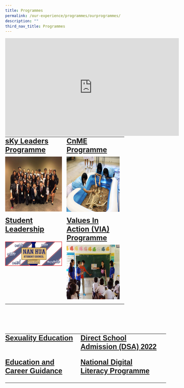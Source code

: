 ```yaml
---
title: Programmes
permalink: /our-experience/programmes/ourprogrammes/
description: ""
third_nav_title: Programmes
---
```

<iframe allowfullscreen="" allow="accelerometer; autoplay; clipboard-write; encrypted-media; gyroscope; picture-in-picture" frameborder="0" title="YouTube video player" src="https://www.youtube.com/embed/tKKooSoG0RA" height="315" width="560"></iframe>

  
  
  

<table style="margin-top: auto; margin-right: 0px !important; margin-bottom: auto; margin-left: auto; outline: 0px; padding: 0px; box-sizing: border-box; border-collapse: collapse; clear: both; border: 0px !important; table-layout: fixed; width: 519.193px; height: 635px;" class="ive_eobj_center ives_tab_kosong"><tbody style="margin: 0px; outline: 0px; padding: 0px; box-sizing: border-box;"><tr style="margin: 0px; outline: 0px; padding: 0px; box-sizing: border-box;"><td style="margin: 0px; outline: 0px; padding: 0px 15px 15px 0px; box-sizing: border-box; vertical-align: top; width: 198px;"><h2 style="margin: 0px 0px 8px; outline: 0px; padding: 0px; box-sizing: border-box; min-height: 1em; color: rgb(0, 59, 195); font-size: 23px; line-height: 1.2 !important;"><a style="margin: 0px; outline: 0px; padding: 0px; box-sizing: border-box; cursor: pointer;" target="" href="/our-experience/programmes/sky-leaders-programme">sKy Leaders Programme</a></h2><img style="margin: 0px 10px 0px 0px; outline: 0px; padding: 0px; box-sizing: border-box; float: left; cursor: pointer; max-width: 100%; height: 177px; width: 237px;" class="ive_eobj_left ive_clickable" alt="Sec 3 - APMUN (13-15 Jan 2017) (Group 1).jpg" width="100%" src="/images/Sec%203%20-%20APMUN%20(13-15%20Jan%202017)%20(Group%201).jpg"><br style="margin: 0px; outline: 0px; padding: 0px; box-sizing: border-box;"></td><td style="margin: 0px; outline: 0px; padding: 0px 15px 15px 0px; box-sizing: border-box; vertical-align: top; width: 186px;"><h2 style="margin: 0px 0px 8px; outline: 0px; padding: 0px; box-sizing: border-box; min-height: 1em; color: rgb(0, 59, 195); font-size: 23px; line-height: 1.2 !important;"><a style="margin: 0px; outline: 0px; padding: 0px; box-sizing: border-box; cursor: pointer;" target="" href="/our-experience/programmes/cnme-programme">CnME Programme</a></h2><h2 style="margin: 0px 0px 8px; outline: 0px; padding: 0px; box-sizing: border-box; min-height: 1em; color: rgb(0, 59, 195); font-size: 23px; line-height: 1.2 !important;"><img style="margin: 0px 10px 0px 0px; outline: 0px; padding: 0px; box-sizing: border-box; float: left; cursor: pointer; max-width: 100%; height: 178px; width: 267px;" class="ive_eobj_left ive_clickable" alt="CnME-Fiesta---A-Blast-from-the-Past.jpg" width="100%" src="/images/CnME-Fiesta-A-Blast-from-the-Past-1.jpg"></h2><div style="margin: 0px; outline: 0px; padding: 0px; box-sizing: border-box; line-height: initial;"><br style="margin: 0px; outline: 0px; padding: 0px; box-sizing: border-box;"></div><div style="margin: 0px; outline: 0px; padding: 0px; box-sizing: border-box; line-height: initial;"><br style="margin: 0px; outline: 0px; padding: 0px; box-sizing: border-box;"></div><div style="margin: 0px; outline: 0px; padding: 0px; box-sizing: border-box; line-height: initial;"><br style="margin: 0px; outline: 0px; padding: 0px; box-sizing: border-box;"></div><div style="margin: 0px; outline: 0px; padding: 0px; box-sizing: border-box; line-height: initial;"><br style="margin: 0px; outline: 0px; padding: 0px; box-sizing: border-box;"></div><div style="margin: 0px; outline: 0px; padding: 0px; box-sizing: border-box; line-height: initial;"><br style="margin: 0px; outline: 0px; padding: 0px; box-sizing: border-box;"></div><div style="margin: 0px; outline: 0px; padding: 0px; box-sizing: border-box; line-height: initial;"><br style="margin: 0px; outline: 0px; padding: 0px; box-sizing: border-box;"></div><div style="margin: 0px; outline: 0px; padding: 0px; box-sizing: border-box; line-height: initial;"><br style="margin: 0px; outline: 0px; padding: 0px; box-sizing: border-box;"></div><div style="margin: 0px; outline: 0px; padding: 0px; box-sizing: border-box; line-height: initial;"><br style="margin: 0px; outline: 0px; padding: 0px; box-sizing: border-box;"></div></td></tr><tr style="margin: 0px; outline: 0px; padding: 0px; box-sizing: border-box;"><td style="margin: 0px; outline: 0px; padding: 0px 15px 15px 0px; box-sizing: border-box; vertical-align: top; width: 60px;"><h2 style="margin: 0px 0px 8px; outline: 0px; padding: 0px; box-sizing: border-box; min-height: 1em; color: rgb(0, 59, 195); font-size: 23px; line-height: 1.2 !important;"><a style="margin: 0px; outline: 0px; padding: 0px; box-sizing: border-box; cursor: pointer;" target="" href="/our-experience/programmes/student-leadership">Student Leadership</a></h2><div style="margin: 0px; outline: 0px; padding: 0px; box-sizing: border-box; line-height: initial;"><br style="margin: 0px; outline: 0px; padding: 0px; box-sizing: border-box;"></div><img style="margin: 0px 10px 0px 0px; outline: 0px; padding: 0px; box-sizing: border-box; float: left; cursor: pointer; max-width: 100%; height: 78px; width: 239px;" class="ive_eobj_left ive_clickable" alt="Nan Hua Student Council.jpg" src="/images/Nan%20Hua%20Student%20Council.jpg"><br style="margin: 0px; outline: 0px; padding: 0px; box-sizing: border-box;"></td><td style="margin: 0px; outline: 0px; padding: 0px 15px 15px 0px; box-sizing: border-box; vertical-align: top; width: 60px;"><h2 style="margin: 0px 0px 8px; outline: 0px; padding: 0px; box-sizing: border-box; min-height: 1em; color: rgb(0, 59, 195); font-size: 23px; line-height: 1.2 !important;"><a style="margin: 0px; outline: 0px; padding: 0px; box-sizing: border-box; cursor: pointer;" target="" href="/our-experience/programmes/values-in-action-via-programme/">Values In Action (VIA) Programme</a></h2><h2 style="margin: 0px 0px 8px; outline: 0px; padding: 0px; box-sizing: border-box; min-height: 1em; color: rgb(0, 59, 195); font-size: 23px; line-height: 1.2 !important;"><img style="margin: 0px 10px 0px 0px; outline: 0px; padding: 0px; box-sizing: border-box; float: left; cursor: pointer; max-width: 100%; height: 176px; width: 235px;" class="ive_eobj_left ive_clickable" alt="Cambodia 2.JPG" width="100%" src="/images/Cambodia%202.jpg"></h2><div style="margin: 0px; outline: 0px; padding: 0px; box-sizing: border-box; line-height: initial;"><br style="margin: 0px; outline: 0px; padding: 0px; box-sizing: border-box;"></div><div style="margin: 0px; outline: 0px; padding: 0px; box-sizing: border-box; line-height: initial;"><br style="margin: 0px; outline: 0px; padding: 0px; box-sizing: border-box;"></div><div style="margin: 0px; outline: 0px; padding: 0px; box-sizing: border-box; line-height: initial;"><br style="margin: 0px; outline: 0px; padding: 0px; box-sizing: border-box;"></div><div style="margin: 0px; outline: 0px; padding: 0px; box-sizing: border-box; line-height: initial;"><br style="margin: 0px; outline: 0px; padding: 0px; box-sizing: border-box;"></div><div style="margin: 0px; outline: 0px; padding: 0px; box-sizing: border-box; line-height: initial;"><br style="margin: 0px; outline: 0px; padding: 0px; box-sizing: border-box; color: rgb(0, 0, 0); font-family: Raleway, sans-serif; font-size: 17px; font-style: normal; font-variant-ligatures: normal; font-variant-caps: normal; font-weight: 400; letter-spacing: normal; orphans: 2; text-align: left; text-indent: 0px; text-transform: none; white-space: normal; widows: 2; word-spacing: 0px; -webkit-text-stroke-width: 0px; text-decoration-thickness: initial; text-decoration-style: initial; text-decoration-color: initial;"></div></td></tr></tbody></table>
<table style="margin-top: auto; margin-right: 0px !important; margin-bottom: auto; margin-left: auto; outline: 0px; padding: 0px; box-sizing: border-box; border-collapse: collapse; clear: both; border: 0px !important; table-layout: fixed; width: 519.193px; height: 635px; color: rgb(0, 0, 0); font-family: Raleway, sans-serif; font-size: 17px; font-style: normal; font-variant-ligatures: normal; font-variant-caps: normal; font-weight: 400; letter-spacing: normal; orphans: 2; text-align: left; text-transform: none; white-space: normal; widows: 2; word-spacing: 0px; -webkit-text-stroke-width: 0px; text-decoration-thickness: initial; text-decoration-style: initial; text-decoration-color: initial;" class="ive_eobj_center ives_tab_kosong"><tbody style="margin: 0px; outline: 0px; padding: 0px; box-sizing: border-box;"><tr style="margin: 0px; outline: 0px; padding: 0px; box-sizing: border-box;"><td style="margin: 0px; outline: 0px; padding: 0px 15px 15px 0px; box-sizing: border-box; vertical-align: top;"><h2 style="margin: 0px 0px 8px; outline: 0px; padding: 0px; box-sizing: border-box; min-height: 1em; color: rgb(0, 59, 195); font-size: 23px; line-height: 1.2 !important;"><a style="margin: 0px; outline: 0px; padding: 0px; box-sizing: border-box; cursor: pointer;" target="" href="/our-experience/programmes/sexuality-education">Sexuality Education</a></h2><img style="margin: 0px; outline: 0px; padding: 0px; box-sizing: border-box; max-width: 100%; height: auto !important;" width="16" src="" id="ive_eobj_carrier"><br style="margin: 0px; outline: 0px; padding: 0px; box-sizing: border-box;"></td><td style="margin: 0px; outline: 0px; padding: 0px 15px 15px 0px; box-sizing: border-box; vertical-align: top;"><h2 style="margin: 0px 0px 8px; outline: 0px; padding: 0px; box-sizing: border-box; min-height: 1em; color: rgb(0, 59, 195); font-size: 23px; line-height: 1.2 !important;"><a style="margin: 0px; outline: 0px; padding: 0px; box-sizing: border-box; cursor: pointer;" target="" href="/our-experience/programmes/dsa-2020/">Direct School Admission (DSA) 2022</a></h2></td></tr><tr style="margin: 0px; outline: 0px; padding: 0px; box-sizing: border-box;"><td style="margin: 0px; outline: 0px; padding: 0px 15px 15px 0px; box-sizing: border-box; vertical-align: top;"><h2 style="margin: 0px 0px 8px; outline: 0px; padding: 0px; box-sizing: border-box; min-height: 1em; color: rgb(0, 59, 195); font-size: 23px; line-height: 1.2 !important;"><a style="margin: 0px; outline: 0px; padding: 0px; box-sizing: border-box; cursor: pointer;" target="" href="/our-experience/programmes/education-and-career-guidance">Education and Career Guidance</a></h2></td><td style="margin: 0px; outline: 0px; padding: 0px 15px 15px 0px; box-sizing: border-box; vertical-align: top;"><h2 style="margin: 0px 0px 8px; outline: 0px; padding: 0px; box-sizing: border-box; min-height: 1em; color: rgb(0, 59, 195); font-size: 23px; line-height: 1.2 !important;"><a style="margin: 0px; outline: 0px; padding: 0px; box-sizing: border-box; cursor: pointer;" target="" href="/our-experience/programmes/national-digital-literacy-programme/">National Digital Literacy Programme</a></h2></td></tr></tbody></table>